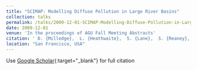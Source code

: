 ```yaml
---
title: "SCIMAP: Modelling Diffuse Pollution in Large River Basins"
collection: talks
permalink: /talks/2009-12-01-SCIMAP-Modelling-Diffuse-Pollution-in-Large-River-Basins
date: 2009-12-01
venue: 'In the proceedings of AGU Fall Meeting Abstracts'
citation: ' D. {Milledge},  L. {Heathwaite},  S. {Lane},  S. {Reaney}, &quot;SCIMAP: Modelling Diffuse Pollution in Large River Basins.&quot; In the proceedings of AGU Fall Meeting Abstracts, 2009.'
location: "San Francisco, USA"
---
```

Use [Google Scholar](https://scholar.google.com/scholar?q=SCIMAP:+Modelling+Diffuse+Pollution+in+Large+River+Basins){:target="_blank"} for full citation
